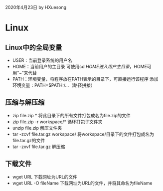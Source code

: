 2020年4月23日
by HXuesong



# Linux
## Linux中的全局变量
- USER：当前登录系统的用户名
- HOME：当前用户的主目录
可使用cd $HOME进入用户主目录，$HOME可用“~”来代替
- PATH：环境变量，将程序放在PATH表示的目录下，可直接运行该程序
添加环境变量：PATH=$PATH:/...（路径拼接）



## 压缩与解压缩
- zip file.zip \*    将此目录下的所有文件打包成名为file.zip的文件
- zip file.zip -r workspace/\*    循环打包子文件夹
- unzip file.zip    解压文件夹
- tar -zcvf file.tar.gz workspace/   将workspace/目录下的文件打包成名为file.tar.gz的文件
- tar -zxvf file.tar.gz    解压缩



## 下载文件
- wget URL    下载网址为URL的文件
- wget URL -O fileName    下载网址为URL的文件，并将其命名为fileName